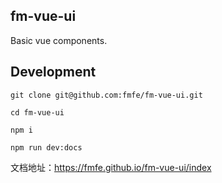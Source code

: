 ## fm-vue-ui
Basic vue components.

## Development

```
git clone git@github.com:fmfe/fm-vue-ui.git

cd fm-vue-ui

npm i

npm run dev:docs
```

文档地址：https://fmfe.github.io/fm-vue-ui/index